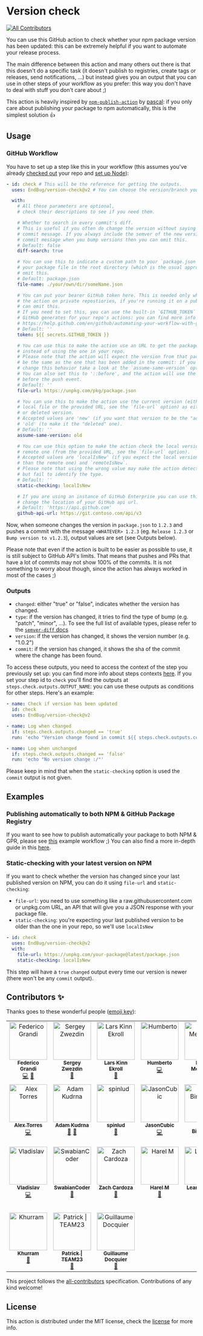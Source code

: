 # Version check

<!-- ALL-CONTRIBUTORS-BADGE:START - Do not remove or modify this section -->
[![All Contributors](https://img.shields.io/badge/all_contributors-24-orange.svg?style=flat-square)](#contributors-)
<!-- ALL-CONTRIBUTORS-BADGE:END -->

You can use this GitHub action to check whether your npm package version has been updated: this can be extremely helpful if you want to automate your release process.

The main difference between this action and many others out there is that this doesn't do a specific task (it doesn't publish to registries, create tags or releases, send notifications, ...) but instead gives you an output that you can use in other steps of your workflow as you prefer: this way you don't have to deal with stuff you don't care about ;)

This action is heavily inspired by [`npm-publish-action`](https://github.com/pascalgn/npm-publish-action) by [pascal](https://github.com/pascalgn): if you only care about publishing your package to npm automatically, this is the simplest solution :thumbsup:

## Usage

### GitHub Workflow

You have to set up a step like this in your workflow (this assumes you've already [checked out](https://github.com/actions/checkout) your repo and [set up Node](https://github.com/actions/setup-node)):

```yaml
- id: check # This will be the reference for getting the outputs.
  uses: EndBug/version-check@v2 # You can choose the version/branch you prefer.

  with:
    # All these parameters are optional,
    # check their descriptions to see if you need them.

    # Whether to search in every commit's diff.
    # This is useful if you often do change the version without saying it in the
    # commit message. If you always include the semver of the new version in your
    # commit message when you bump versions then you can omit this.
    # Default: false
    diff-search: true

    # You can use this to indicate a custom path to your `package.json`. If you keep
    # your package file in the root directory (which is the usual approach) you can
    # omit this.
    # Default: package.json
    file-name: ./your/own/dir/someName.json

    # You can put your bearer GitHub token here. This is needed only when running
    # the action on private repostiories, if you're running it on a public repo you
    # can omit this.
    # If you need to set this, you can use the built-in `GITHUB_TOKEN` secret that
    # GitHub generates for your repo's actions: you can find more info about it here:
    # https://help.github.com/en/github/automating-your-workflow-with-github-actions/virtual-environments-for-github-actions#github_token-secret
    # Default: ''
    token: ${{ secrets.GITHUB_TOKEN }}

    # You can use this to make the action use an URL to get the package file,
    # instead of using the one in your repo.
    # Please note that the action will expect the version from that package file to
    # be the same as the one that has been added in the commit: if you want to
    # change this behavior take a look at the `assume-same-version` option.
    # You can also set this to '::before', and the action will use the file from
    # before the push event.
    # Default: ''
    file-url: https://unpkg.com/pkg/package.json

    # You can use this to make the action use the current version (either from the
    # local file or the provided URL, see the `file-url` option) as either the added
    # or deleted version.
    # Accepted values are 'new' (if you want that version to be the "added" one) and
    # 'old' (to make it the "deleted" one).
    # Default: ''
    assume-same-version: old

    # You can use this option to make the action check the local version against the
    # remote one (from the provided URL, see the `file-url` option).
    # Accepted values are 'localIsNew' (if you expect the local version to be newer
    # than the remote one) and `remoteIsNew`.
    # Please note that using the wrong value may make the action detect the change
    # but fail to identify the type.
    # Default: ''
    static-checking: localIsNew

    # If you are using an instance of GitHub Enterprise you can use this option to
    # change the location of your GitHub api url.
    # Default: 'https://api.github.com'
    github-api-url: https://git.contoso.com/api/v3
```

Now, when someone changes the version in `package.json` to `1.2.3` and pushes a commit with the message `<WHATEVER> 1.2.3` (eg. `Release 1.2.3` or `Bump version to v1.2.3`), output values are set (see Outputs below).

Please note that even if the action is built to be easier as possible to use, it is still subject to GitHub API's limits. That means that pushes and PRs that have a lot of commits may not show 100% of the commits. It is not something to worry about though, since the action has always worked in most of the cases ;)

### Outputs

- `changed`: either "true" or "false", indicates whether the version has changed.
- `type`: if the version has changed, it tries to find the type of bump (e.g. "patch", "minor", ...). To see the full list of available types, please refer to the [`semver-diff` docs](https://github.com/sindresorhus/semver-diff/blob/1f2ac09e19213122094b9c49c7ac9bf4089da93b/readme.md)
- `version`: if the version has changed, it shows the version number (e.g. "1.0.2")
- `commit`: if the version has changed, it shows the sha of the commit where the change has been found.

To access these outputs, you need to access the context of the step you previously set up: you can find more info about steps contexts [here](https://help.github.com/en/articles/contexts-and-expression-syntax-for-github-actions#steps-context).
If you set your step id to `check` you'll find the outputs at `steps.check.outputs.OUTPUT_NAME`: you can use these outputs as conditions for other steps.
Here's an example:

```yaml
- name: Check if version has been updated
  id: check
  uses: EndBug/version-check@v2

- name: Log when changed
  if: steps.check.outputs.changed == 'true'
  run: 'echo "Version change found in commit ${{ steps.check.outputs.commit }}! New version: ${{ steps.check.outputs.version }} (${{ steps.check.outputs.type }})"'

- name: Log when unchanged
  if: steps.check.outputs.changed == 'false'
  run: 'echo "No version change :/"'
```

Please keep in mind that when the `static-checking` option is used the `commit` output is not given.

## Examples

### Publishing automatically to both NPM & GitHub Package Registry

If you want to see how to publish automatically your package to both NPM & GPR, please see [this](doc/auto-publish-example.yml) example workflow ;)
You can also find a more in-depth guide in this [here](doc/auto-publish-walkthrough.md).

### Static-checking with your latest version on NPM

If you want to check whether the version has changed since your last published version on NPM, you can do it using `file-url` and `static-checking`:

- `file-url`: you need to use something like a raw.githubusercontent.com or unpkg.com URL, an API that will give you a JSON response with your package file.
- `static-checking`: you're expecting your last published version to be older than the one in your repo, so we'll use `localIsNew`

```yaml
- id: check
  uses: EndBug/version-check@v2
  with:
    file-url: https://unpkg.com/your-package@latest/package.json
    static-checking: localIsNew
```

This step will have a `true` `changed` output every time our version is newer (there won't be any `commit` output).

## Contributors ✨

Thanks goes to these wonderful people ([emoji key](https://allcontributors.org/docs/en/emoji-key)):

<!-- ALL-CONTRIBUTORS-LIST:START - Do not remove or modify this section -->
<!-- prettier-ignore-start -->
<!-- markdownlint-disable -->
<table>
  <tbody>
    <tr>
      <td align="center" valign="top" width="14.28%"><a href="https://github.com/EndBug"><img src="https://avatars1.githubusercontent.com/u/26386270?v=4?s=100" width="100px;" alt="Federico Grandi"/><br /><sub><b>Federico Grandi</b></sub></a><br /><a href="#code-EndBug" title="Code">💻</a> <a href="#doc-EndBug" title="Documentation">📖</a></td>
      <td align="center" valign="top" width="14.28%"><a href="https://blog.zwezdin.com/"><img src="https://avatars2.githubusercontent.com/u/800755?v=4?s=100" width="100px;" alt="Sergey Zwezdin"/><br /><sub><b>Sergey Zwezdin</b></sub></a><br /><a href="#ideas-sergeyzwezdin" title="Ideas, Planning, & Feedback">🤔</a></td>
      <td align="center" valign="top" width="14.28%"><a href="https://github.com/larskinn"><img src="https://avatars1.githubusercontent.com/u/910569?v=4?s=100" width="100px;" alt="Lars Kinn Ekroll"/><br /><sub><b>Lars Kinn Ekroll</b></sub></a><br /><a href="#bug-larskinn" title="Bug reports">🐛</a></td>
      <td align="center" valign="top" width="14.28%"><a href="http://www.hsalazar.xyz"><img src="https://avatars1.githubusercontent.com/u/4967271?v=4?s=100" width="100px;" alt="Humberto"/><br /><sub><b>Humberto</b></sub></a><br /><a href="#code-hsalazr" title="Code">💻</a></td>
      <td align="center" valign="top" width="14.28%"><a href="https://github.com/hmehta"><img src="https://avatars3.githubusercontent.com/u/108334?v=4?s=100" width="100px;" alt="Heikki Mehtänen"/><br /><sub><b>Heikki Mehtänen</b></sub></a><br /><a href="#code-hmehta" title="Code">💻</a></td>
      <td align="center" valign="top" width="14.28%"><a href="https://github.com/CJY0208"><img src="https://avatars1.githubusercontent.com/u/18415774?v=4?s=100" width="100px;" alt="CJY"/><br /><sub><b>CJY</b></sub></a><br /><a href="#ideas-CJY0208" title="Ideas, Planning, & Feedback">🤔</a></td>
      <td align="center" valign="top" width="14.28%"><a href="https://github.com/wasabigeek"><img src="https://avatars2.githubusercontent.com/u/4256705?v=4?s=100" width="100px;" alt="Nicholas"/><br /><sub><b>Nicholas</b></sub></a><br /><a href="#ideas-wasabigeek" title="Ideas, Planning, & Feedback">🤔</a></td>
    </tr>
    <tr>
      <td align="center" valign="top" width="14.28%"><a href="http://alextorres.me"><img src="https://avatars0.githubusercontent.com/u/2911626?v=4?s=100" width="100px;" alt="Alex Torres"/><br /><sub><b>Alex Torres</b></sub></a><br /><a href="#code-AlexRex" title="Code">💻</a></td>
      <td align="center" valign="top" width="14.28%"><a href="https://www.adamkudrna.cz"><img src="https://avatars2.githubusercontent.com/u/5614085?v=4?s=100" width="100px;" alt="Adam Kudrna"/><br /><sub><b>Adam Kudrna</b></sub></a><br /><a href="#ideas-adamkudrna" title="Ideas, Planning, & Feedback">🤔</a> <a href="#doc-adamkudrna" title="Documentation">📖</a></td>
      <td align="center" valign="top" width="14.28%"><a href="https://ludik.xyz/music"><img src="https://avatars0.githubusercontent.com/u/12783208?v=4?s=100" width="100px;" alt="spinlud"/><br /><sub><b>spinlud</b></sub></a><br /><a href="#bug-spinlud" title="Bug reports">🐛</a></td>
      <td align="center" valign="top" width="14.28%"><a href="https://github.com/JasonCubic"><img src="https://avatars.githubusercontent.com/u/8921015?v=4?s=100" width="100px;" alt="JasonCubic"/><br /><sub><b>JasonCubic</b></sub></a><br /><a href="#code-JasonCubic" title="Code">💻</a></td>
      <td align="center" valign="top" width="14.28%"><a href="https://gerritbirkeland.com"><img src="https://avatars.githubusercontent.com/u/19329837?v=4?s=100" width="100px;" alt="Gerrit Birkeland"/><br /><sub><b>Gerrit Birkeland</b></sub></a><br /><a href="#code-Gerrit0" title="Code">💻</a></td>
      <td align="center" valign="top" width="14.28%"><a href="https://github.com/Hirse"><img src="https://avatars.githubusercontent.com/u/2564094?v=4?s=100" width="100px;" alt="Jan Pilzer"/><br /><sub><b>Jan Pilzer</b></sub></a><br /><a href="#doc-Hirse" title="Documentation">📖</a></td>
      <td align="center" valign="top" width="14.28%"><a href="http://jacknumber.fr"><img src="https://avatars.githubusercontent.com/u/2306550?v=4?s=100" width="100px;" alt="Antoine Cadoret"/><br /><sub><b>Antoine Cadoret</b></sub></a><br /><a href="#doc-JackNUMBER" title="Documentation">📖</a></td>
    </tr>
    <tr>
      <td align="center" valign="top" width="14.28%"><a href="https://github.com/kusyka911"><img src="https://avatars.githubusercontent.com/u/24293461?v=4?s=100" width="100px;" alt="Vladislav"/><br /><sub><b>Vladislav</b></sub></a><br /><a href="#code-kusyka911" title="Code">💻</a></td>
      <td align="center" valign="top" width="14.28%"><a href="https://github.com/SwabianCoder"><img src="https://avatars.githubusercontent.com/u/43047586?v=4?s=100" width="100px;" alt="SwabianCoder"/><br /><sub><b>SwabianCoder</b></sub></a><br /><a href="#bug-SwabianCoder" title="Bug reports">🐛</a></td>
      <td align="center" valign="top" width="14.28%"><a href="https://zachcardoza.com"><img src="https://avatars.githubusercontent.com/u/2280384?v=4?s=100" width="100px;" alt="Zach Cardoza"/><br /><sub><b>Zach Cardoza</b></sub></a><br /><a href="#bug-bayssmekanique" title="Bug reports">🐛</a></td>
      <td align="center" valign="top" width="14.28%"><a href="https://github.com/HarelM"><img src="https://avatars.githubusercontent.com/u/3269297?v=4?s=100" width="100px;" alt="Harel M"/><br /><sub><b>Harel M</b></sub></a><br /><a href="#doc-HarelM" title="Documentation">📖</a></td>
      <td align="center" valign="top" width="14.28%"><a href="https://www.linkedin.com/in/leandro-melo-8b17021ba/"><img src="https://avatars.githubusercontent.com/u/72796924?v=4?s=100" width="100px;" alt="Leandro Melo"/><br /><sub><b>Leandro Melo</b></sub></a><br /><a href="#maintenance-Tpleme" title="Maintenance">🚧</a></td>
      <td align="center" valign="top" width="14.28%"><a href="https://mrkpatchaa.com"><img src="https://avatars.githubusercontent.com/u/1266755?v=4?s=100" width="100px;" alt="Médédé Raymond KPATCHAA"/><br /><sub><b>Médédé Raymond KPATCHAA</b></sub></a><br /><a href="#bug-mrkpatchaa" title="Bug reports">🐛</a></td>
      <td align="center" valign="top" width="14.28%"><a href="https://github.com/christulin"><img src="https://avatars.githubusercontent.com/u/47799223?v=4?s=100" width="100px;" alt="Chris Tulin"/><br /><sub><b>Chris Tulin</b></sub></a><br /><a href="#code-christulin" title="Code">💻</a></td>
    </tr>
    <tr>
      <td align="center" valign="top" width="14.28%"><a href="https://github.com/khurrambilalaurecon"><img src="https://avatars.githubusercontent.com/u/101312231?v=4?s=100" width="100px;" alt="Khurram"/><br /><sub><b>Khurram</b></sub></a><br /><a href="#bug-khurrambilalaurecon" title="Bug reports">🐛</a></td>
      <td align="center" valign="top" width="14.28%"><a href="https://github.com/patrickschroeter"><img src="https://avatars.githubusercontent.com/u/14996876?v=4?s=100" width="100px;" alt="Patrick &#124; TEAM23"/><br /><sub><b>Patrick &#124; TEAM23</b></sub></a><br /><a href="#bug-patrickschroeter" title="Bug reports">🐛</a></td>
      <td align="center" valign="top" width="14.28%"><a href="https://github.com/guillaume-docquier-vention"><img src="https://avatars.githubusercontent.com/u/104782888?v=4?s=100" width="100px;" alt="Guillaume Docquier"/><br /><sub><b>Guillaume Docquier</b></sub></a><br /><a href="#bug-guillaume-docquier-vention" title="Bug reports">🐛</a></td>
    </tr>
  </tbody>
</table>

<!-- markdownlint-restore -->
<!-- prettier-ignore-end -->

<!-- ALL-CONTRIBUTORS-LIST:END -->

This project follows the [all-contributors](https://github.com/all-contributors/all-contributors) specification. Contributions of any kind welcome!

## License

This action is distributed under the MIT license, check the [license](LICENSE) for more info.

